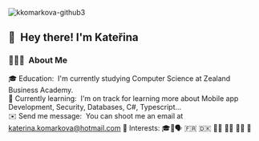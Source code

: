 ![kkomarkova-github3](https://user-images.githubusercontent.com/58290791/107948198-d0ddbb00-6f93-11eb-84fb-dcd8853ccdbc.png)
## 👋 &nbsp;Hey there! I'm Kateřina

### 👨🏻‍💻 &nbsp;About Me
🎓 Education: &nbsp;I'm currently studying Computer Science at Zealand Business Academy. </br>
🌱 Currently learning: &nbsp;I'm on track for learning more about Mobile app Development, Security, Databases, C#, Typescript... </br>
✉️ Send me message: &nbsp;You can shoot me an email at katerina.komarkova@hotmail.com 
💜 Interests: 🎓💬🗣️ :fr: 🇩🇰 👩‍🍳 🏃‍♀️ 🏋️‍♀️  🏓 




<!--
**kkomarkova/kkomarkova** is a ✨ _special_ ✨ repository because its `README.md` (this file) appears on your GitHub profile.

Here are some ideas to get you started:

- 🔭 I’m currently working on ...
- 🌱 I’m currently learning ...
- 👯 I’m looking to collaborate on ...
- 🤔 I’m looking for help with ...
- 💬 Ask me about ...
- 📫 How to reach me: ...
- 😄 Pronouns: ...
- ⚡ Fun fact: ...
-->

